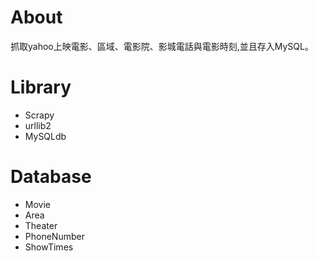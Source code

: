 # About
抓取yahoo上映電影、區域、電影院、影城電話與電影時刻,並且存入MySQL。

# Library
- Scrapy
- urllib2
- MySQLdb

# Database
- Movie
- Area
- Theater
- PhoneNumber
- ShowTimes
